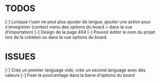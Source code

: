 # TODOS

[-] Lorsque l'user ne peut plus ajouter de langue, ajouter une action pour s'enregistrer (context menu des options du board + dans la vue d'importation)
[-] Design de la page 404
[-] Pouvoir éditer le nom du projet lors de la création ou dans la vue options du board

# ISSUES

[-] Crée un premier language vide, crée un second language avec des valeurs
[-] Fixer le pourcentage dans la barre d'options du board
